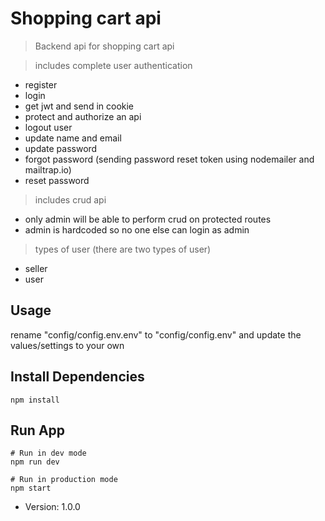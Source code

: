 # Shopping cart api

> Backend api for shopping cart api

> includes complete user authentication
- register
- login
- get jwt and send in cookie
- protect and authorize an api
- logout user
- update name and email
- update password
- forgot password (sending password reset token using nodemailer and mailtrap.io)
- reset password 

> includes crud api
- only admin will be able to perform crud on protected routes 
- admin is hardcoded so no one else can login as admin

> types of user (there are two types of user)
- seller
- user

## Usage

rename "config/config.env.env" to "config/config.env" and update the values/settings to your own

## Install Dependencies
```
npm install
```

## Run App
```
# Run in dev mode
npm run dev

# Run in production mode
npm start
```

- Version: 1.0.0